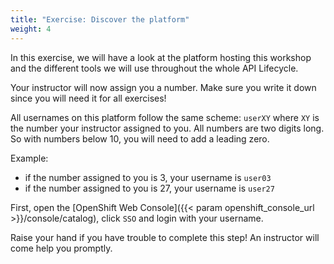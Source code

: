 ```yaml
---
title: "Exercise: Discover the platform"
weight: 4
---
```


In this exercise, we will have a look at the platform hosting this workshop and the different tools we will use throughout the whole API Lifecycle.

Your instructor will now assign you a number. Make sure you write it down since you will need it for all exercises!

All usernames on this platform follow the same scheme: `userXY` where `XY` is the number your instructor assigned to you.
All numbers are two digits long. So with numbers below 10, you will need to add a leading zero.

Example:

- if the number assigned to you is 3, your username is `user03`
- if the number assigned to you is 27, your username is `user27`

First, open the [OpenShift Web Console]({{< param openshift_console_url >}}/console/catalog), click `SSO` and login with your username.

Raise your hand if you have trouble to complete this step! An instructor will come help you promptly.
